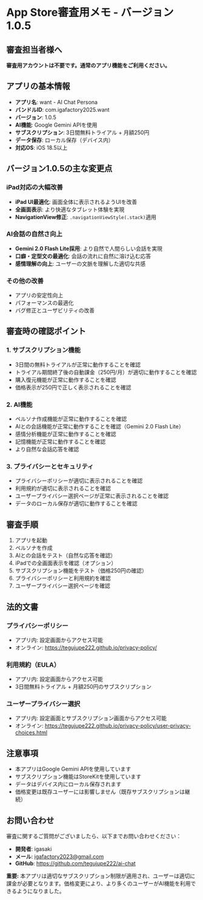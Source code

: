 # App Store審査用メモ - バージョン1.0.5

## 審査担当者様へ

**審査用アカウントは不要です。通常のアプリ機能をご利用ください。**

## アプリの基本情報

- **アプリ名**: want - AI Chat Persona
- **バンドルID**: com.igafactory2025.want
- **バージョン**: 1.0.5
- **AI機能**: Google Gemini APIを使用
- **サブスクリプション**: 3日間無料トライアル + 月額250円
- **データ保存**: ローカル保存（デバイス内）
- **対応OS**: iOS 18.5以上

## バージョン1.0.5の主な変更点

### iPad対応の大幅改善
- **iPad UI最適化**: 画面全体に表示されるようUIを改善
- **全画面表示**: より快適なタブレット体験を実現
- **NavigationView修正**: `.navigationViewStyle(.stack)`適用

### AI会話の自然さ向上
- **Gemini 2.0 Flash Lite採用**: より自然で人間らしい会話を実現
- **口癖・定型文の最適化**: 会話の流れに自然に溶け込む応答
- **感情理解の向上**: ユーザーの文脈を理解した適切な共感

### その他の改善
- アプリの安定性向上
- パフォーマンスの最適化
- バグ修正とユーザビリティの改善

## 審査時の確認ポイント

### 1. サブスクリプション機能
- 3日間の無料トライアルが正常に動作することを確認
- トライアル期間終了後の自動課金（250円/月）が適切に動作することを確認
- 購入復元機能が正常に動作することを確認
- 価格表示が250円で正しく表示されることを確認

### 2. AI機能
- ペルソナ作成機能が正常に動作することを確認
- AIとの会話機能が正常に動作することを確認（Gemini 2.0 Flash Lite）
- 感情分析機能が正常に動作することを確認
- 記憶機能が正常に動作することを確認
- より自然な会話応答を確認

### 3. プライバシーとセキュリティ
- プライバシーポリシーが適切に表示されることを確認
- 利用規約が適切に表示されることを確認
- ユーザープライバシー選択ページが正常に表示されることを確認
- データのローカル保存が適切に動作することを確認

## 審査手順

1. アプリを起動
2. ペルソナを作成
3. AIとの会話をテスト（自然な応答を確認）
4. iPadでの全画面表示を確認（オプション）
5. サブスクリプション機能をテスト（価格250円の確認）
6. プライバシーポリシーと利用規約を確認
7. ユーザープライバシー選択ページを確認

## 法的文書

### プライバシーポリシー
- アプリ内: 設定画面からアクセス可能
- オンライン: https://tegujupe222.github.io/privacy-policy/

### 利用規約（EULA）
- アプリ内: 設定画面からアクセス可能
- 3日間無料トライアル + 月額250円のサブスクリプション

### ユーザープライバシー選択
- アプリ内: 設定画面とサブスクリプション画面からアクセス可能
- オンライン: https://tegujupe222.github.io/privacy-policy/user-privacy-choices.html

## 注意事項

- 本アプリはGoogle Gemini APIを使用しています
- サブスクリプション機能はStoreKitを使用しています
- データはデバイス内にローカル保存されます
- 価格変更は既存ユーザーには影響しません（既存サブスクリプションは継続）

## お問い合わせ

審査に関するご質問がございましたら、以下までお問い合わせください：

- **開発者**: igasaki
- **メール**: igafactory2023@gmail.com
- **GitHub**: https://github.com/tegujupe222/ai-chat

**重要:** 本アプリは適切なサブスクリプション制限が適用され、ユーザーは適切に課金が必要となります。価格変更により、より多くのユーザーがAI機能を利用できるようになりました。 